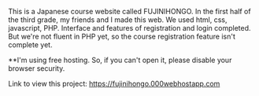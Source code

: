 This is a Japanese course website called FUJINIHONGO. In the first half of the third grade, my friends and I made this web. We used html, css, javascript, PHP. Interface and features of registration and login completed. But we're not fluent in PHP yet, so the course registration feature isn't complete yet.

**I'm using free hosting. So, if you can't open it, please disable your browser security.

Link to view this project: https://fujinihongo.000webhostapp.com
